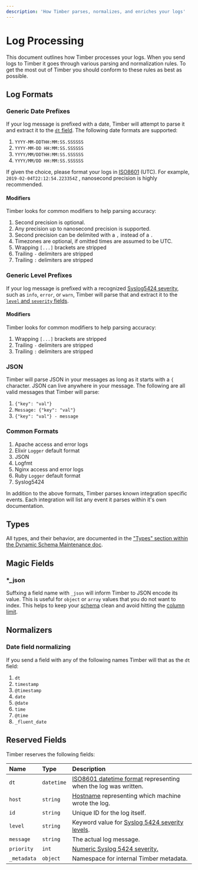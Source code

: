 ```yaml
---
description: 'How Timber parses, normalizes, and enriches your logs'
---
```


# Log Processing

This document outlines how Timber processes your logs. When you send logs to Timber it goes through various parsing and normalization rules. To get the most out of Timber you should conform to these rules as best as possible.

## Log Formats

### Generic Date Prefixes

If your log message is prefixed with a date, Timber will attempt to parse it and extract it to the [`dt` field](log-processing.md#reserved-fields). The following date formats are supported:

1. `YYYY-MM-DDTHH:MM:SS.SSSSSS`
2. `YYYY-MM-DD HH:MM:SS.SSSSSS`
3. `YYYY/MM/DDTHH:MM:SS.SSSSSS`
4. `YYYY/MM/DD HH:MM:SS.SSSSSS`

If given the choice, please format your logs in [ISO8601](https://en.wikipedia.org/wiki/ISO_8601) \(UTC\). For example, `2019-02-04T22:12:54.223354Z` , nanosecond precision is highly recommended.

#### Modifiers

Timber looks for common modifiers to help parsing accuracy:

1. Second precision is optional.
2. Any precision up to nanosecond precision is supported.
3. Second precision can be delimited with a `,` instead of a `.`
4. Timezones are optional, if omitted times are assumed to be UTC.
5. Wrapping `[...]` brackets are stripped
6. Trailing `-` delimiters are stripped
7. Trailing `:` delimiters are stripped

### Generic Level Prefixes

If your log message is prefixed with a recognized [Syslog5424 severity](https://en.wikipedia.org/wiki/Syslog#Severity_level), such as `info`, `error`, or `warn`, Timber will parse that and extract it to the [`level` and `severity` fields](log-processing.md#reserved-fields).

#### Modifiers

Timber looks for common modifiers to help parsing accuracy:

1. Wrapping `[...]` brackets are stripped
2. Trailing `-` delimiters are stripped
3. Trailing `:` delimiters are stripped

### JSON

Timber will parse JSON in your messages as long as it starts with a `{` character. JSON can live anywhere in your message. The following are all valid messages that Timber will parse:

1. `{"key": "val"}`
2. `Message: {"key": "val"}`
3. `{"key": "val"} - message`

### Common Formats

1. Apache access and error logs
2. Elixir `Logger` default format
3. JSON
4. Logfmt
5. Nginx access and error logs
6. Ruby `Logger` default format
7. Syslog5424

In addition to the above formats, Timber parses known integration specific events. Each integration will list any event it parses within it's own documentation.

## Types

All types, and their behavior, are documented in the ["Types" section within the Dynamic Schema Maintenance doc](schema-maintenance.md#supported-types).

## Magic Fields

### \*\_json

Suffxing a field name with `_json` will inform Timber to JSON encode its value. This is useful for `object` or `array` values that you do not want to index. This helps to keep your [schema](schema-maintenance.md) clean and avoid hitting the [column limit](schema-maintenance.md#limitations).

## Normalizers

### Date field normalizing

If you send a field with any of the following names Timber will that as the `dt` field:

1. `dt`
2. `timestamp`
3. `@timestamp`
4. `date`
5. `@date`
6. `time`
7. `@time`
8. `_fluent_date`

## Reserved Fields

Timber reserves the following fields:

| Name | Type | Description |
| :--- | :--- | :--- |
| `dt` | `datetime` | [ISO8601 datetime format](https://en.wikipedia.org/wiki/ISO_8601) representing when the log was written. |
| `host` | `string` | [Hostname](https://en.wikipedia.org/wiki/Hostname) representing which machine wrote the log. |
| `id` | `string` | Unique ID for the log itself. |
| `level` | `string` | Keyword value for [Syslog 5424 severity levels](https://en.wikipedia.org/wiki/Syslog#Severity_level). |
| `message` | `string` | The actual log message. |
| `priority` | `int` | [Numeric Syslog 5424 severity.](https://en.wikipedia.org/wiki/Syslog#Severity_level) |
| `_metadata` | `object` | Namespace for internal Timber metadata. |



